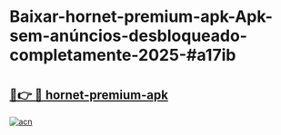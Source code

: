 # Baixar-hornet-premium-apk-Apk-sem-anúncios-desbloqueado-completamente-2025-#a17ib

# <h2><a href="https://ainizakaria.my?title=hornet-premium-apk&ref=24M">🔗👉 🔴 hornet-premium-apk</a></h2>

[![acn](https://github.com/user-attachments/assets/0f9c940e-d8b0-45ae-aac7-cd30a18b3e1c)](https://ainizakaria.my?title=hornet-premium-apk&ref=24M)

